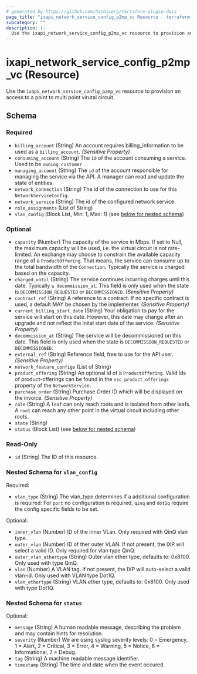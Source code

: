 ```yaml
---
# generated by https://github.com/hashicorp/terraform-plugin-docs
page_title: "ixapi_network_service_config_p2mp_vc Resource - terraform-provider-ixapi"
subcategory: ""
description: |-
  Use the ixapi_network_service_config_p2mp_vc resource to provision an access to a point to multi point virutal circuit.
---
```


# ixapi_network_service_config_p2mp_vc (Resource)

Use the `ixapi_network_service_config_p2mp_vc` resource to provision an access to a point to multi point virutal circuit.



<!-- schema generated by tfplugindocs -->
## Schema

### Required

- `billing_account` (String) An account requires billing_information to be used as a `billing_account`. *(Sensitive Property)*
- `consuming_account` (String) The `id` of the account consuming a service.  Used to be `owning_customer`.
- `managing_account` (String) The `id` of the account responsible for managing the service via the API. A manager can read and update the state of entities.
- `network_connection` (String) The id of the connection to use for this `NetworkServiceConfig`.
- `network_service` (String) The id of the configured network service.
- `role_assignments` (List of String)
- `vlan_config` (Block List, Min: 1, Max: 1) (see [below for nested schema](#nestedblock--vlan_config))

### Optional

- `capacity` (Number) The capacity of the service in Mbps. If set to Null, the maximum capacity will be used, i.e. the virtual circuit is not rate-limited.  An exchange may choose to constrain the available capacity range of a `ProductOffering`.  That means, the service can consume up to the total bandwidth of the `Connection`.  Typically the service is charged based on the capacity.
- `charged_until` (String) The service continues incurring charges until this date. Typically `≥ decommission_at`.  This field is only used when the state is `DECOMMISSION_REQUESTED` or `DECOMMISSIONED`.  *(Sensitive Property)*
- `contract_ref` (String) A reference to a contract. If no specific contract is used, a default MAY be chosen by the implementer. *(Sensitive Property)*
- `current_billing_start_date` (String) Your obligation to pay for the service will start on this date.  However, this date may change after an upgrade and not reflect the inital start date of the service.  *(Sensitive Property)*
- `decommission_at` (String) The service will be decommissioned on this date.  This field is only used when the state is `DECOMMISSION_REQUESTED` or `DECOMMISSIONED`.
- `external_ref` (String) Reference field, free to use for the API user. *(Sensitive Property)*
- `network_feature_configs` (List of String)
- `product_offering` (String) An optional id of a `ProductOffering`.  Valid ids of product-offerings can be found in the `nsc_product_offerings` property of the `NetworkService`.
- `purchase_order` (String) Purchase Order ID which will be displayed on the invoice. *(Sensitive Property)*
- `role` (String) A `leaf` can only reach roots and is isolated from other leafs. A `root` can reach any other point in the virtual circuit including other roots.
- `state` (String)
- `status` (Block List) (see [below for nested schema](#nestedblock--status))

### Read-Only

- `id` (String) The ID of this resource.

<a id="nestedblock--vlan_config"></a>
### Nested Schema for `vlan_config`

Required:

- `vlan_type` (String) The vlan_type determines if a additional configuration is required: For `port` no configuration is required, `qinq` and `dot1q` require the config specific fields to be set.

Optional:

- `inner_vlan` (Number) ID of the inner VLan. Only required with QinQ vlan type.
- `outer_vlan` (Number) ID of ther outer VLAN. If not present, the IXP will select a valid ID. Only required for vlan type QinQ.
- `outer_vlan_ethertype` (String) Outer vlan ether type, defaults to: 0x8100. Only used with type QinQ.
- `vlan` (Number) A VLAN tag. If not present, the IXP will auto-select a valid vlan-id. Only used with VLAN type Dot1Q.
- `vlan_ethertype` (String) VLAN ether type, defaults to: 0x8100. Only used with type Dot1Q.


<a id="nestedblock--status"></a>
### Nested Schema for `status`

Optional:

- `message` (String) A human readable message, describing the problem and may contain hints for resolution.
- `severity` (Number) We are using syslog severity levels: 0 = Emergency, 1 = Alert, 2 = Critical, 3 = Error, 4 = Warning, 5 = Notice, 6 = Informational, 7 = Debug.
- `tag` (String) A machine readable message identifier.
- `timestamp` (String) The time and date when the event occured.


